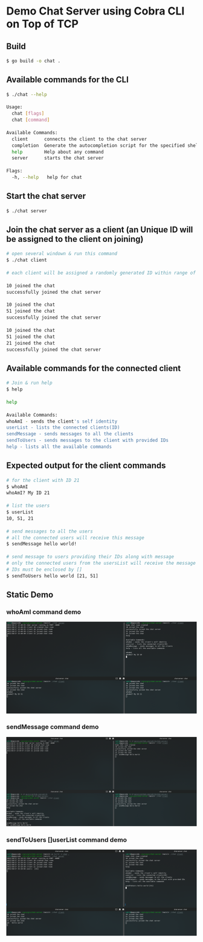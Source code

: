 # Demo Chat Server using Cobra CLI on Top of TCP

## Build

```bash
$ go build -o chat .

```

## Available commands for the CLI

```bash
$ ./chat --help

Usage:
  chat [flags]
  chat [command]

Available Commands:
  client      connects the client to the chat server
  completion  Generate the autocompletion script for the specified shell
  help        Help about any command
  server      starts the chat server

Flags:
  -h, --help   help for chat

```

## Start the chat server

```bash
$ ./chat server

```

## Join the chat server as a client (an Unique ID will be assigned to the client on joining)

```bash
# open several windown & run this command
$ ./chat client

# each client will be assigned a randomly generated ID within range of int64

10 joined the chat
successfully joined the chat server

10 joined the chat
51 joined the chat
successfully joined the chat server

10 joined the chat
51 joined the chat
21 joined the chat
successfully joined the chat server

```

## Available commands for the connected client

```bash
# Join & run help
$ help

help

Available Commands:
whoAmI - sends the client's self identity
userList - lists the connected clients(ID)
sendMessage - sends messages to all the clients
sendToUsers - sends messages to the client with provided IDs
help - lists all the available commands

```

## Expected output for the client commands

```bash
# for the client with ID 21
$ whoAmI
whoAmI? My ID 21

# list the users
$ userList
10, 51, 21

# send messages to all the users
# all the connected users will receive this message
$ sendMessage hello world!

# send message to users providing their IDs along with message
# only the connected users from the usersList will receive the message
# IDs must be enclosed by []
$ sendToUsers hello world [21, 51]

```

## Static Demo

### whoAmI command demo

<p class="has-text-centered">
  <img src="static/whoAmI.png" alt="Demo" style="border: none">
</p>


### sendMessage <message> command demo

<p class="has-text-centered">
  <img src="static/sendMessage.png" alt="Demo" style="border: none">
</p>

### sendToUsers <message> []userList command demo

<p class="has-text-centered">
  <img src="static/sendToUsers.png" alt="Demo" style="border: none">
</p>
